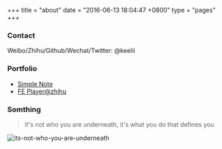+++
title = "about"
date = "2016-06-13 18:04:47 +0800"
type = "pages"
+++

### Contact

Weibo/Zhihu/Github/Wechat/Twitter: @keelii

### Portfolio

* [Simple Note](https://note.crazy4code.com/notes)
* [FE Player@zhihu](https://zhuanlan.zhihu.com/fe-player)

### Somthing

> It's not who you are underneath, it's what you do that defines you

![its-not-who-you-are-underneath](https://cloud.githubusercontent.com/assets/458894/16028581/3ab00498-3213-11e6-9b50-158fb84ed156.jpg)
